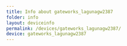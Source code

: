 ```yaml
---
title: Info about gateworks_lagunagw2387
folder: info
layout: deviceinfo
permalink: /devices/gateworks_lagunagw2387/
device: gateworks_lagunagw2387
---
```

